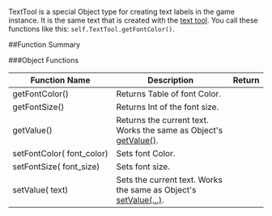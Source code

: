 TextTool is a special Object type for creating text labels in the game instance. It is the same text that is created with the [text tool](http://berserk-games.com/knowledgebase/1958/). You call these functions like this: `self.TextTool.getFontColor()`.

##Function Summary

###Object Functions

Function Name | Description | Return 
-- | -- | -- 
<a class="anchor" id="getfontcolor"></a>getFontColor()  | Returns Table of font Color. | [<span class="ret col"></span>](intro#color)
<a class="anchor" id="getfontsize"></a>getFontSize()  | Returns Int of the font size. | [<span class="ret int"></span>](intro#types)
<a class="anchor" id="getvalue"></a>getValue()  | Returns the current text. Works the same as Object's [getValue()](object#getvalue). | [<span class="ret str"></span>](intro#types)
<a class="anchor" id="setfontcolor"></a>setFontColor([<span class="tag col"></span>](intro#color)&nbsp;font_color) | Sets font Color. | [<span class="ret boo"></span>](intro#types)
<a class="anchor" id="setfontsize"></a>setFontSize([<span class="tag int"></span>](intro#types)&nbsp;font_size) | Sets font size. | [<span class="ret boo"></span>](intro#types)
<a class="anchor" id="setvalue"></a>setValue([<span class="tag str"></span>](intro#types)&nbsp;text) | Sets the current text. Works the same as Object's [setValue(...)](object#setvalue). | [<span class="ret boo"></span>](intro#types)
